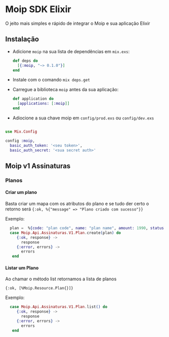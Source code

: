 # Moip SDK Elixir

O jeito mais simples e rápido de integrar o Moip e sua aplicação Elixir


## Instalação

  * Adicione `moip` na sua lista de dependências em `mix.exs`:

    ```elixir
    def deps do
      [{:moip, "~> 0.1.0"}]
    end
    ```

  * Instale com o comando `mix deps.get`

  * Carregue a biblioteca `moip` antes da sua aplicação:

    ```elixir
    def application do
      [applications: [:moip]]
    end
    ```

  * Adiocione a sua chave moip em `config/prod.exs` ou `config/dev.exs`

 ```elixir

 use Mix.Config

 config :moip,
   basic_auth_token: '<seu token>',
   basic_auth_secret: '<sua secret auth>'
```

## Moip v1 Assinaturas

### Planos

#### Criar um plano

Basta criar um mapa com os atributos do plano e se tudo der certo o retorno
será ``` {:ok, %{"message" => "Plano criado com sucesso"}} ```


Exemplo:

```elixir
  plan =  %{code: "plan code", name: "plan name", amount: 1990, status: "ACTIVE", payment_method: "CREDIT_CARD" }
  case Moip.Api.Assinaturas.V1.Plan.create(plan) do
     {:ok, response} ->
       response
     {:error, errors} ->
       errors
   end
```

#### Listar um Plano

Ao chamar o método list retornamos a lista de planos

``` {:ok, [%Moip.Resource.Plan{}]} ```


Exemplo:

```elixir
  case Moip.Api.Assinaturas.V1.Plan.list() do
     {:ok, response} ->
       response
     {:error, errors} ->
       errors
   end
```